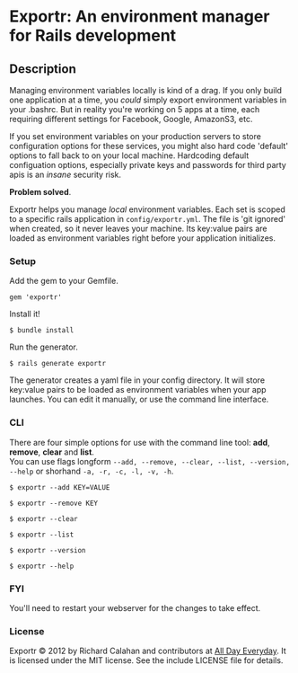 # Exportr: An environment manager for Rails development

## Description

Managing environment variables locally is kind of a drag. If you only build one application at a time, you *could* simply export environment variables in your .bashrc. But in reality you're working on 5 apps at a time, each requiring different settings for Facebook, Google, AmazonS3, etc. 

If you set environment variables on your production servers to store configuration options for these services, you might also hard code 'default' options to fall back to on your local machine. Hardcoding default configuation options, especially private keys and passwords for third party apis is an *insane* security risk.

**Problem solved**.

Exportr helps you manage *local* environment variables. Each set is scoped to a specific rails application in `config/exportr.yml`. The file is 'git ignored' when created, so it never leaves your machine. Its key:value pairs are loaded as environment variables right before your application initializes.  

### Setup

Add the gem to your Gemfile.

    gem 'exportr'

Install it!

    $ bundle install
    
Run the generator.

    $ rails generate exportr
    
The generator creates a yaml file in your config directory. It will store key:value pairs to be loaded as environment variables when your app launches. You can edit it manually, or use the command line interface.

### CLI

There are four simple options for use with the command line tool: **add**, **remove**, **clear** and **list**.  
You can use flags longform `--add, --remove, --clear, --list, --version, --help` or shorhand `-a, -r, -c, -l, -v, -h`.

    $ exportr --add KEY=VALUE

    $ exportr --remove KEY
    
    $ exportr --clear
    
    $ exportr --list

    $ exportr --version

    $ exportr --help

    
### FYI

You'll need to restart your webserver for the changes to take effect. 
    
### License

Exportr &copy; 2012 by Richard Calahan and contributors at [All Day Everyday](http://alldayeveryday.com). It is licensed under the MIT license. See the include LICENSE file for details.
